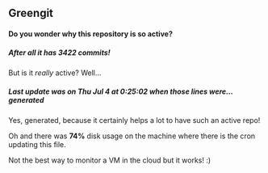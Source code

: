 ## Greengit

#### Do you wonder why this repository is so active?

##### After all it has 3422 commits!

But is it *really* active? Well...

##### Last update was on Thu Jul 4 at 0:25:02 when those lines were... generated

Yes, generated, because it certainly helps a lot to have such an active repo!

Oh and there was **74%** disk usage on the machine
where there is the cron updating this file.

Not the best way to monitor a VM in the cloud but it works! :)

